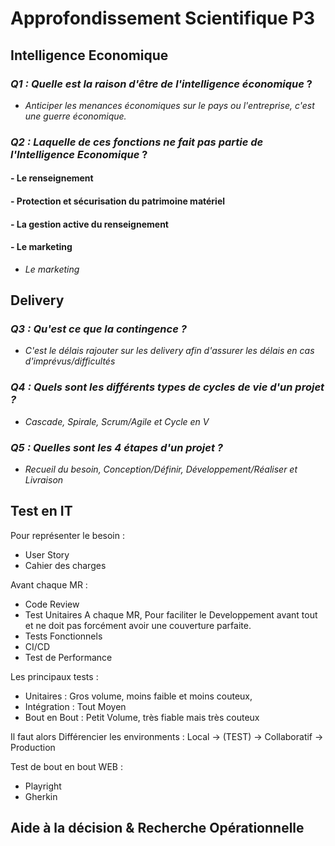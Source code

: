 # Approfondissement Scientifique P3 

## Intelligence Economique 

### *Q1 : Quelle est la raison d'être de l'intelligence économique* ? 
- *Anticiper les menances économiques sur le pays ou l'entreprise, c'est une guerre économique.*

### *Q2 : Laquelle de ces fonctions ne fait pas partie de l'Intelligence Economique* ? 
####  - Le renseignement
####  - Protection et sécurisation du patrimoine matériel
####  - La gestion active du renseignement
####  - Le marketing  
- *Le marketing*

## Delivery

### *Q3 : Qu'est ce que la contingence ?* 
- *C'est le délais rajouter sur les delivery afin d'assurer les délais en cas d'imprévus/difficultés*

### *Q4 : Quels sont les différents types de cycles de vie d'un projet ?*
- *Cascade, Spirale, Scrum/Agile et Cycle en V*

### *Q5 : Quelles sont les 4 étapes d'un projet ?*
- *Recueil du besoin, Conception/Définir, Développement/Réaliser et Livraison*

## Test en IT 

Pour représenter le besoin : 
- User Story
- Cahier des charges 

Avant chaque MR : 
- Code Review 
- Test Unitaires
    A chaque MR, Pour faciliter le Developpement avant tout et ne doit pas forcément avoir une couverture parfaite.
- Tests Fonctionnels
- CI/CD
- Test de Performance 

Les principaux tests :
- Unitaires : Gros volume, moins faible et moins couteux,
- Intégration : Tout Moyen
- Bout en Bout : Petit Volume, très fiable mais très couteux

Il faut alors Différencier les environments :
Local -> (TEST) -> Collaboratif -> Production 

Test de bout en bout WEB : 
- Playright
- Gherkin


## Aide à la décision & Recherche Opérationnelle 




